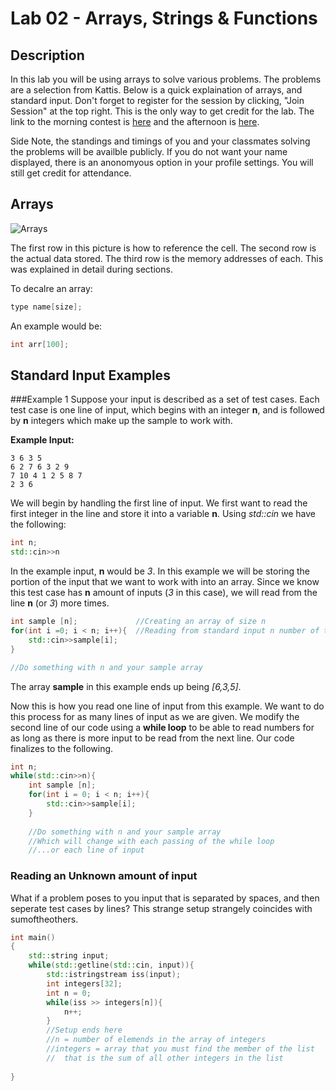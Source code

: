 # Lab 02 - Arrays, Strings & Functions

## Description

In this lab you will be using arrays to solve various problems. The problems are a selection from Kattis. Below is a quick explaination of arrays, and standard input. Don't forget to register for the session by clicking, "Join Session" at the top right. This is the only way to get credit for the lab. The link to the morning contest is [here](https://uri.kattis.com/sessions/rrccok) and the afternoon is [here](https://uri.kattis.com/sessions/insytp).

Side Note, the standings and timings of you and your classmates solving the problems will be availble publicly. If you do not want your name displayed, there is an anonomyous option in your profile settings. You will still get credit for attendance.

## Arrays

![Arrays](http://beginnersbook.com/wp-content/uploads/2014/01/c-arrays.png)

The first row in this picture is how to reference the cell. The second row is the actual data stored. The third row is the memory addresses of each. This was explained in detail during sections.

To decalre an array:

```C++
type name[size];
```

An example would be:

```C++
int arr[100];
```

## Standard Input Examples

###Example 1
Suppose your input is described as a set of test cases. Each test case is one line of input, which begins with an integer **n**, and is followed by **n** integers which make up the sample to work with. 

**Example Input:**
```
3 6 3 5
6 2 7 6 3 2 9
7 10 4 1 2 5 8 7
2 3 6
```
We will begin by handling the first line of input. 
We first want to read the first integer in the line and store it into a variable **n**. Using *std::cin* we have the following:
```C++
int n;
std::cin>>n
```
In the example input, **n** would be *3*. In this example we will be storing the portion of the input that we want to work with into an array. Since we know this test case has **n** amount of inputs (*3* in this case), we will read from the line **n** (or *3*) more times. 
```C++
int sample [n];				//Creating an array of size n
for(int i =0; i < n; i++){	//Reading from standard input n number of times
	std::cin>>sample[i];
}

//Do something with n and your sample array

```
The array **sample** in this example ends up being *[6,3,5]*.

Now this is how you read one line of input from this example. We want to do this process for as many lines of input as we are given. We modify the second line of our code using a **while loop** to be able to read numbers for as long as there is more input to be read from the next line. Our code finalizes to the following.

```C++
int n;
while(std::cin>>n){
	int sample [n];
	for(int i = 0; i < n; i++){
		std::cin>>sample[i];
	}
	
	//Do something with n and your sample array
	//Which will change with each passing of the while loop
	//...or each line of input
```
	
### Reading an Unknown amount of input

What if a problem poses to you input that is separated by spaces, and then seperate test cases by lines? This strange setup strangely coincides with sumoftheothers.
```C++
int main()
{
    std::string input;
    while(std::getline(std::cin, input)){
        std::istringstream iss(input);
        int integers[32];
        int n = 0;
        while(iss >> integers[n]){
            n++;
        }
        //Setup ends here
        //n = number of elemends in the array of integers
        //integers = array that you must find the member of the list
        //  that is the sum of all other integers in the list
       
} 
```
